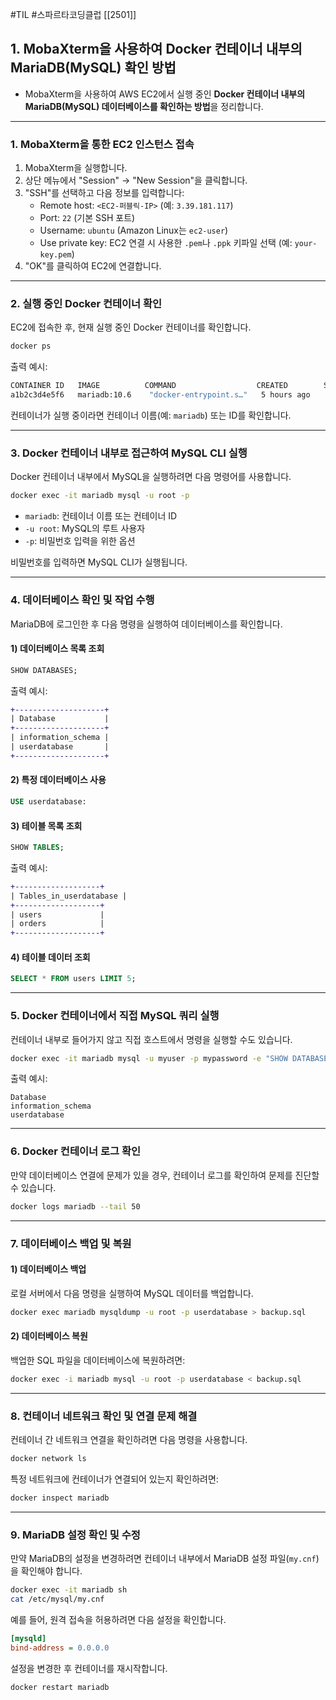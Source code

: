#TIL #스파르타코딩클럽 [[2501]]

## 1. MobaXterm을 사용하여 Docker 컨테이너 내부의 MariaDB(MySQL) 확인 방법
- MobaXterm을 사용하여 AWS EC2에서 실행 중인 **Docker 컨테이너 내부의 MariaDB(MySQL) 데이터베이스를 확인하는 방법**을 정리합니다.

---

### 1. MobaXterm을 통한 EC2 인스턴스 접속
1. MobaXterm을 실행합니다.
2. 상단 메뉴에서 "Session" → "New Session"을 클릭합니다.
3. "SSH"를 선택하고 다음 정보를 입력합니다:
    - Remote host: `<EC2-퍼블릭-IP>` (예: `3.39.181.117`)
    - Port: `22` (기본 SSH 포트)
    - Username: `ubuntu` (Amazon Linux는 `ec2-user`)
    - Use private key: EC2 연결 시 사용한 `.pem`나 `.ppk` 키파일 선택 (예: `your-key.pem`)
4. "OK"를 클릭하여 EC2에 연결합니다.

---

### 2. 실행 중인 Docker 컨테이너 확인

EC2에 접속한 후, 현재 실행 중인 Docker 컨테이너를 확인합니다.
```bash
docker ps
```

출력 예시:
```bash
CONTAINER ID   IMAGE          COMMAND                  CREATED        STATUS        PORTS                     NAMES
a1b2c3d4e5f6   mariadb:10.6    "docker-entrypoint.s…"   5 hours ago    Up 5 hours    0.0.0.0:3306->3306/tcp      mariadb
```

컨테이너가 실행 중이라면 컨테이너 이름(예: `mariadb`) 또는 ID를 확인합니다.

---

### 3. Docker 컨테이너 내부로 접근하여 MySQL CLI 실행

Docker 컨테이너 내부에서 MySQL을 실행하려면 다음 명령어를 사용합니다.
```bash
docker exec -it mariadb mysql -u root -p
```

- `mariadb`: 컨테이너 이름 또는 컨테이너 ID
- `-u root`: MySQL의 루트 사용자
- `-p`: 비밀번호 입력을 위한 옵션

비밀번호를 입력하면 MySQL CLI가 실행됩니다.

---

### 4. 데이터베이스 확인 및 작업 수행

MariaDB에 로그인한 후 다음 명령을 실행하여 데이터베이스를 확인합니다.

#### 1) 데이터베이스 목록 조회
```sql
SHOW DATABASES;
```

출력 예시:
```diff
+--------------------+
| Database           |
+--------------------+
| information_schema |
| userdatabase       |
+--------------------+
```

#### 2) 특정 데이터베이스 사용
```sql
USE userdatabase:
```

#### 3) 테이블 목록 조회
```sql
SHOW TABLES;
```

출력 예시:
```diff
+-------------------+
| Tables_in_userdatabase |
+-------------------+
| users             |
| orders            |
+-------------------+
```

#### 4) 테이블 데이터 조회
```sql
SELECT * FROM users LIMIT 5;
```

---

### 5. Docker 컨테이너에서 직접 MySQL 쿼리 실행

컨테이너 내부로 들어가지 않고 직접 호스트에서 명령을 실행할 수도 있습니다.
```bash
docker exec -it mariadb mysql -u myuser -p mypassword -e "SHOW DATABASES;"
```

출력 예시:
```
Database
information_schema
userdatabase
```

---

### 6. Docker 컨테이너 로그 확인

만약 데이터베이스 연결에 문제가 있을 경우, 컨테이너 로그를 확인하여 문제를 진단할 수 있습니다.
```bash
docker logs mariadb --tail 50
```

---

### 7. 데이터베이스 백업 및 복원

#### 1) 데이터베이스 백업
로컬 서버에서 다음 명령을 실행하여 MySQL 데이터를 백업합니다.
```bash
docker exec mariadb mysqldump -u root -p userdatabase > backup.sql
```

#### 2) 데이터베이스 복원
백업한 SQL 파일을 데이터베이스에 복원하려면:
```bash
docker exec -i mariadb mysql -u root -p userdatabase < backup.sql
```

---

### 8. 컨테이너 네트워크 확인 및 연결 문제 해결

컨테이너 간 네트워크 연결을 확인하려면 다음 명령을 사용합니다.
```bash
docker network ls
```

특정 네트워크에 컨테이너가 연결되어 있는지 확인하려면:
```bash
docker inspect mariadb
```

---

### 9. MariaDB 설정 확인 및 수정

만약 MariaDB의 설정을 변경하려면 컨테이너 내부에서 MariaDB 설정 파일(`my.cnf`)을 확인해야 합니다.
```bash
docker exec -it mariadb sh
cat /etc/mysql/my.cnf
```

예를 들어, 원격 접속을 허용하려면 다음 설정을 확인합니다.
```ini
[mysqld]
bind-address = 0.0.0.0
```

설정을 변경한 후 컨테이너를 재시작합니다.
```bash
docker restart mariadb
```
